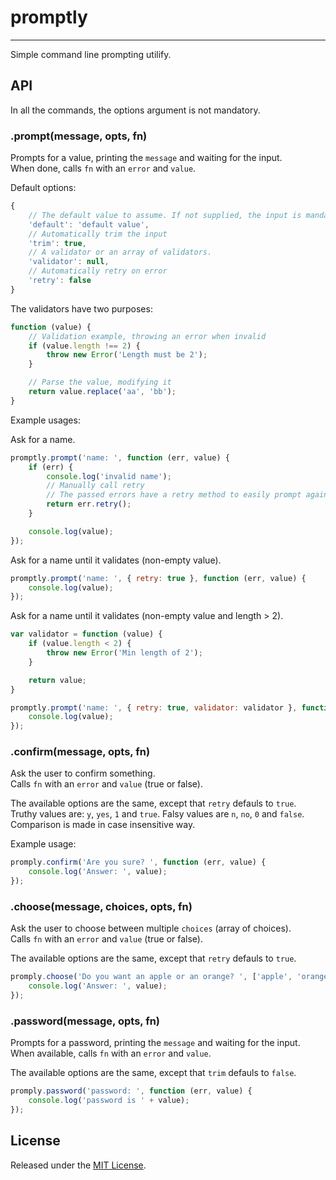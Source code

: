 # promptly #
---

Simple command line prompting utilify.



## API ##

In all the commands, the options argument is not mandatory.


### .prompt(message, opts, fn) ###

Prompts for a value, printing the `message` and waiting for the input.   
When done, calls `fn` with an `error` and `value`.

Default options:
```js
{
    // The default value to assume. If not supplied, the input is mandatory
    'default': 'default value',
    // Automatically trim the input
    'trim': true,
    // A validator or an array of validators.
    'validator': null,
    // Automatically retry on error
    'retry': false
}
```

The validators have two purposes:
```js
function (value) {
    // Validation example, throwing an error when invalid
    if (value.length !== 2) {
        throw new Error('Length must be 2');
    }

    // Parse the value, modifying it
    return value.replace('aa', 'bb');
}
```

Example usages:

Ask for a name.
```js
promptly.prompt('name: ', function (err, value) {
    if (err) {
        console.log('invalid name');
        // Manually call retry
        // The passed errors have a retry method to easily prompt again.
        return err.retry();
    }

    console.log(value);
});
```

Ask for a name until it validates (non-empty value).
```js
promptly.prompt('name: ', { retry: true }, function (err, value) {
    console.log(value);
});
```

Ask for a name until it validates (non-empty value and length > 2).
```js
var validator = function (value) {
    if (value.length < 2) {
        throw new Error('Min length of 2');
    }

    return value;
}

promptly.prompt('name: ', { retry: true, validator: validator }, function (err, value) {
    console.log(value);
});
```



### .confirm(message, opts, fn) ###

Ask the user to confirm something.   
Calls `fn` with an `error` and `value` (true or false).

The available options are the same, except that `retry` defauls to `true`.   
Truthy values are: `y`, `yes`, `1` and `true`.
Falsy values are `n`, `no`, `0` and `false`.
Comparison is made in case insensitive way.

Example usage:

```js
promply.confirm('Are you sure? ', function (err, value) {
    console.log('Answer: ', value);
});
```


### .choose(message, choices, opts, fn) ###

Ask the user to choose between multiple `choices` (array of choices).   
Calls `fn` with an `error` and `value` (true or false).   

The available options are the same, except that `retry` defauls to `true`.


```js
promply.choose('Do you want an apple or an orange? ', ['apple', 'orange'], function (err, value) {
    console.log('Answer: ', value);
});
```


### .password(message, opts, fn) ###

Prompts for a password, printing the `message` and waiting for the input.   
When available, calls `fn` with an `error` and `value`.   

The available options are the same, except that `trim` defauls to `false`.


```js
promply.password('password: ', function (err, value) {
    console.log('password is ' + value);
});
```


## License ##

Released under the [MIT License](http://www.opensource.org/licenses/mit-license.php).
